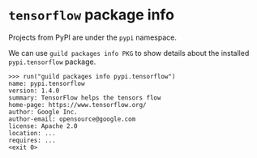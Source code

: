 # `tensorflow` package info

Projects from PyPI are under the `pypi` namespace.

We can use `guild packages info PKG` to show details about the
installed `pypi.tensorflow` package.

    >>> run("guild packages info pypi.tensorflow")
    name: pypi.tensorflow
    version: 1.4.0
    summary: TensorFlow helps the tensors flow
    home-page: https://www.tensorflow.org/
    author: Google Inc.
    author-email: opensource@google.com
    license: Apache 2.0
    location: ...
    requires: ...
    <exit 0>
